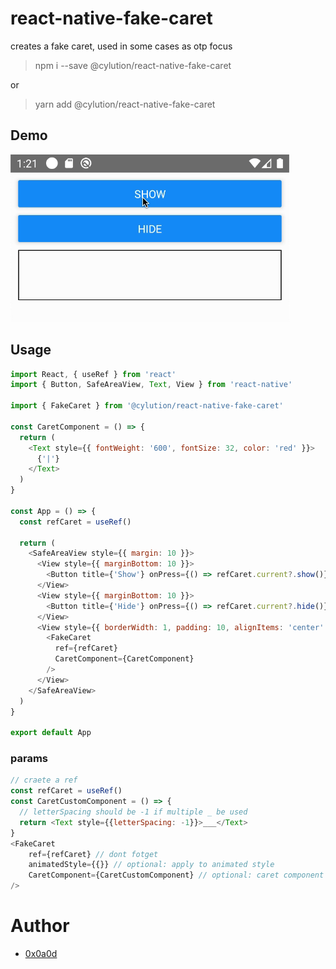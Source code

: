 # react-native-fake-caret

creates a fake caret, used in some cases as otp focus
> npm i --save @cylution/react-native-fake-caret

or

> yarn add @cylution/react-native-fake-caret

## Demo
![react-native-fake-caret.gif](https://github.com/0x0a0d/react-native-fake-caret/raw/master/demo/react-native-fake-caret.gif?raw=true&t=1622186458293)

## Usage

```js
import React, { useRef } from 'react'
import { Button, SafeAreaView, Text, View } from 'react-native'

import { FakeCaret } from '@cylution/react-native-fake-caret'

const CaretComponent = () => {
  return (
    <Text style={{ fontWeight: '600', fontSize: 32, color: 'red' }}>
      {'|'}
    </Text>
  )
}

const App = () => {
  const refCaret = useRef()

  return (
    <SafeAreaView style={{ margin: 10 }}>
      <View style={{ marginBottom: 10 }}>
        <Button title={'Show'} onPress={() => refCaret.current?.show()} />
      </View>
      <View style={{ marginBottom: 10 }}>
        <Button title={'Hide'} onPress={() => refCaret.current?.hide()} />
      </View>
      <View style={{ borderWidth: 1, padding: 10, alignItems: 'center' }}>
        <FakeCaret
          ref={refCaret}
          CaretComponent={CaretComponent}
        />
      </View>
    </SafeAreaView>
  )
}

export default App
```

### params

```js
// craete a ref
const refCaret = useRef()
const CaretCustomComponent = () => {
  // letterSpacing should be -1 if multiple _ be used
  return <Text style={{letterSpacing: -1}}>___</Text>
}
<FakeCaret
    ref={refCaret} // dont fotget
    animatedStyle={{}} // optional: apply to animated style
    CaretComponent={CaretCustomComponent} // optional: caret component
/>
```

# Author
+ [0x0a0d](https://github.com/0x0a0d)
